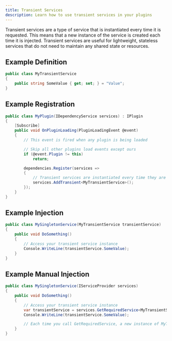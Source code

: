 ```yaml
---
title: Transient Services
description: Learn how to use transient services in your plugins
---
```


Transient services are a type of service that is instantiated every time it is requested.
This means that a new instance of the service is created each time it is injected.
Transient services are useful for lightweight, stateless services that do not need to maintain any shared state or resources.

## Example Definition
```csharp
public class MyTransientService
{
    public string SomeValue { get; set; } = "Value";
}
```

## Example Registration
```csharp
public class MyPlugin(IDependencyService services) : IPlugin
{
    [Subscribe]
    public void OnPluginLoading(PluginLoadingEvent @event)
    {
        // This event is fired when any plugin is being loaded

        // Skip all other plugins load events except ours
        if (@event.Plugin != this)
            return;

        dependencies.Register(services =>
        {
            // Transient services are instantiated every time they are requested
            services.AddTransient<MyTransientService>();
        });
    }
}
```

## Example Injection
```csharp
public class MySingletonService(MyTransientService transientService)
{
    public void DoSomething()
    {
        // Access your transient service instance
        Console.WriteLine(transientService.SomeValue);
    }
}
```

## Example Manual Injection
```csharp
public class MySingletonService(IServiceProvider services)
{
    public void DoSomething()
    {
        // Access your transient service instance
        var transientService = services.GetRequiredService<MyTransientService>();
        Console.WriteLine(transientService.SomeValue);

        // Each time you call GetRequiredService, a new instance of MyTransientService is created
    }
}
```
